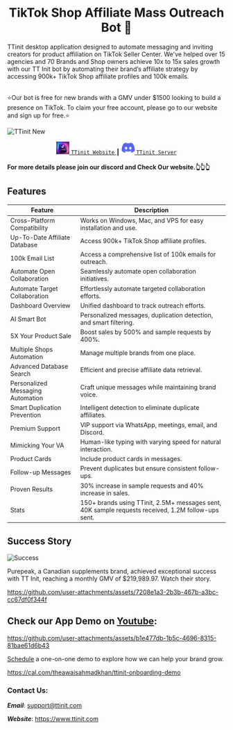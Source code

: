 <h1 align="center">TikTok Shop Affiliate Mass Outreach Bot 🤖</h1>

TTinit desktop application designed to automate messaging and inviting creators for product affiliation on TikTok Seller Center. We've helped over 15 agencies and 70 Brands and Shop owners achieve 10x to 15x sales growth with our TT Init bot by automating their brand’s affiliate strategy by accessing 900k+ TikTok Shop affiliate profiles and 100k emails.

<br />
⭐Our bot is free for new brands with a GMV under $1500 looking to build a presence on TikTok. To claim your free account, please go to our website and sign up for free.⭐

![TTinit New](https://github.com/user-attachments/assets/7c79772f-0f1c-4809-ac95-48f127523cb9)

<div align="center">
  <a href="https://ttinit.com/">
    <img alt="Icon" width="30px" src="https://raw.githubusercontent.com/Zeeshanahmad4/TikTok-Shop-Affiliate-Mass-Outreach-Bot/main/New%20init.jpg" />
    <code>TTinit Website</code>
  </a>
  <span> ┃ </span>
    <a href="https://discord.gg/KpmPXJXRkS">
    <img alt="Discord" width="30px" src="https://github.com/Zeeshanahmad4/RealEstateMate-WhatsApp-Group-Management-Bot/blob/main/discord-icon-svgrepo-com.svg" />
    <code>TTinit Server</code>
  </a>
</div>

  <br />
  <strong>For more details please join our discord and Check Our website.👆👆👆</strong>
</div>

## Features

| Feature                          | Description                                                                                |
|----------------------------------|--------------------------------------------------------------------------------------------|
| Cross-Platform Compatibility     | Works on Windows, Mac, and VPS for easy installation and use.                              |
| Up-To-Date Affiliate Database    | Access 900k+ TikTok Shop affiliate profiles.                                               |
| 100k Email List                  | Access a comprehensive list of 100k emails for outreach.                                   |
| Automate Open Collaboration      | Seamlessly automate open collaboration initiatives.                                        |
| Automate Target Collaboration    | Effortlessly automate targeted collaboration efforts.                                      |
| Dashboard Overview               | Unified dashboard to track outreach efforts.                                               |
| AI Smart Bot                     | Personalized messages, duplication detection, and smart filtering.                         |
| 5X Your Product Sale             | Boost sales by 500% and sample requests by 400%.                                           |
| Multiple Shops Automation        | Manage multiple brands from one place.                                                     |
| Advanced Database Search         | Efficient and precise affiliate data retrieval.                                            |
| Personalized Messaging Automation| Craft unique messages while maintaining brand voice.                                       |
| Smart Duplication Prevention     | Intelligent detection to eliminate duplicate affiliates.                                   |
| Premium Support                  | VIP support via WhatsApp, meetings, email, and Discord.                                    |
| Mimicking Your VA                | Human-like typing with varying speed for natural interaction.                              |
| Product Cards                    | Include product cards in messages.                                                         |
| Follow-up Messages               | Prevent duplicates but ensure consistent follow-ups.                                       |
| Proven Results                   | 30% increase in sample requests and 40% increase in sales.
| Stats                            | 150+ brands using TTinit, 2.5M+ messages sent, 40K sample requests received, 1.2M follow-ups sent.|


## Success Story
![Success](https://github.com/user-attachments/assets/6626a239-687a-433b-9ed8-212b0e04795e)

Purepeak, a Canadian supplements brand, achieved exceptional success with TT Init, reaching a monthly GMV of $219,989.97. Watch their story.

https://github.com/user-attachments/assets/7208e1a3-2b3b-467b-a3bc-cc67df0f344f


## Check our App Demo on [Youtube](https://www.youtube.com/watch?v=gGR7bk6DBxk&ab_channel=TTinit):

https://github.com/user-attachments/assets/b1e477db-1b5c-4696-8315-81bae61d6b43



[Schedule](https://cal.com/theawaisahmadkhan/ttinit-onboarding-demo
) a one-on-one demo to explore how we can help your brand grow.

https://cal.com/theawaisahmadkhan/ttinit-onboarding-demo


### Contact Us: 
***Email***: support@ttinit.com 

***Website***: https://www.ttinit.com 
